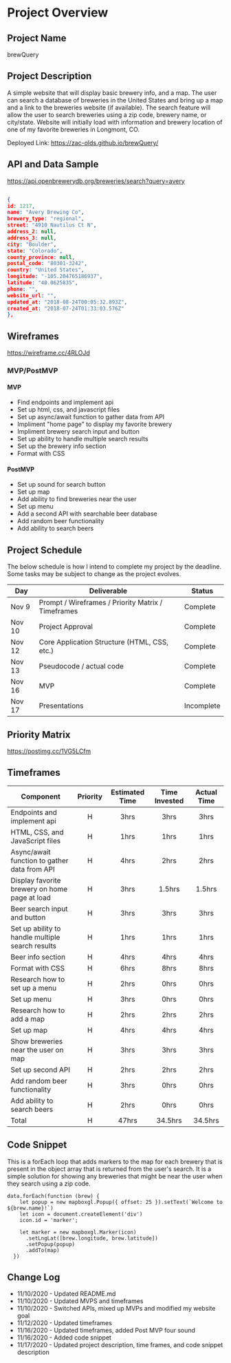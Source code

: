 # Project Overview

## Project Name

brewQuery

## Project Description

A simple website that will display basic brewery info, and a map. The user can search a database of breweries in the United States and bring up a map and a link to the breweries website (if available). The search feature will allow the user to search breweries using a zip code, brewery name, or city/state. Website will initially load with information and brewery location of one of my favorite breweries in Longmont, CO.

Deployed Link: https://zac-olds.github.io/brewQuery/

## API and Data Sample
https://api.openbrewerydb.org/breweries/search?query=avery

```JSON

{
id: 1217,
name: "Avery Brewing Co",
brewery_type: "regional",
street: "4910 Nautilus Ct N",
address_2: null,
address_3: null,
city: "Boulder",
state: "Colorado",
county_province: null,
postal_code: "80301-3242",
country: "United States",
longitude: "-105.204765186937",
latitude: "40.0625835",
phone: "",
website_url: "",
updated_at: "2018-08-24T00:05:32.893Z",
created_at: "2018-07-24T01:33:03.576Z"
},
```

## Wireframes

https://wireframe.cc/4RLOJd

### MVP/PostMVP

#### MVP 

- Find endpoints and implement api
- Set up html, css, and javascript files
- Set up async/await function to gather data from API
- Impliment "home page" to display my favorite brewery
- Impliment brewery search input and button
- Set up ability to handle multiple search results
- Set up the brewery info section
- Format with CSS

#### PostMVP  


- Set up sound for search button
- Set up map
- Add ability to find breweries near the user
- Set up menu
- Add a second API with searchable beer database
- Add random beer functionality
- Add ability to search beers


## Project Schedule

The below schedule is how I intend to complete my project by the deadline. Some tasks may be subject to change as the project evolves.

|  Day | Deliverable | Status
|---|---| ---|
|Nov 9| Prompt / Wireframes / Priority Matrix / Timeframes | Complete
|Nov 10| Project Approval | Complete
|Nov 12| Core Application Structure (HTML, CSS, etc.) | Complete
|Nov 13| Pseudocode / actual code | Complete
|Nov 16| MVP | Complete
|Nov 17| Presentations | Incomplete

## Priority Matrix

https://postimg.cc/1VG5LCfm

## Timeframes

| Component | Priority | Estimated Time | Time Invested | Actual Time |
| --- | :---: |  :---: | :---: | :---: |
| Endpoints and implement api | H | 3hrs| 3hrs | 3hrs |
| HTML, CSS, and JavaScript files | H | 1hrs| 1hrs | 1hrs |
| Async/await function to gather data from API | H | 4hrs| 2hrs | 2hrs |
| Display favorite brewery on home page at load | H | 3hrs | 1.5hrs | 1.5hrs |
| Beer search input and button | H | 3hrs| 3hrs | 3hrs |
| Set up ability to handle multiple search results | H | 1hrs | 1hrs | 1hrs |
| Beer info section | H | 4hrs| 4hrs | 4hrs |
| Format with CSS | H | 6hrs| 8hrs | 8hrs |
| Research how to set up a menu | H | 2hrs| 0hrs | 0hrs |
| Set up menu | H | 3hrs| 0hrs | 0hrs |
| Research how to add a map | H | 2hrs| 2hrs | 2hrs |
| Set up map | H | 4hrs| 4hrs | 4hrs |
| Show breweries near the user on map | H | 3hrs| 3hrs | 3hrs |
| Set up second API | H | 2hrs| 2hrs | 2hrs |
| Add random beer functionality | H | 3hrs| 0hrs | 0hrs |
| Add ability to search beers | H | 2hrs| 0hrs | 0hrs |
| Total | H | 47hrs| 34.5hrs | 34.5hrs |

## Code Snippet

This is a forEach loop that adds markers to the map for each brewery that is present in the object array that is returned from the user's search. It is a simple solution for showing any breweries that might be near the user when they search using a zip code.

```
data.forEach(function (brew) {
    let popup = new mapboxgl.Popup({ offset: 25 }).setText(`Welcome to ${brew.name}!`)
    let icon = document.createElement('div')
    icon.id = 'marker';
  
    let marker = new mapboxgl.Marker(icon)
      .setLngLat([brew.longitude, brew.latitude])
      .setPopup(popup)
      .addTo(map)
  })
```

## Change Log
- 11/10/2020 - Updated README.md
- 11/10/2020 - Updated MVPS and timeframes
- 11/10/2020 - Switched APIs, mixed up MVPs and modified my website goal
- 11/12/2020 - Updated timeframes
- 11/16/2020 - Updated timeframes, added Post MVP four sound
- 11/16/2020 - Added code snippet
- 11/17/2020 - Updated project description, time frames, and code snippet description
